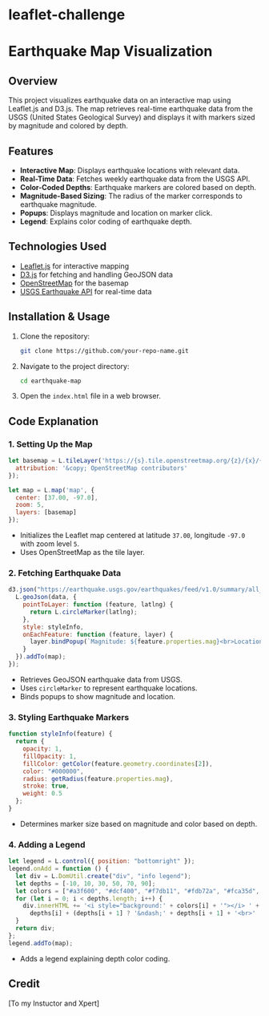 # leaflet-challenge
# Earthquake Map Visualization

## Overview
This project visualizes earthquake data on an interactive map using Leaflet.js and D3.js. The map retrieves real-time earthquake data from the USGS (United States Geological Survey) and displays it with markers sized by magnitude and colored by depth.

## Features
- **Interactive Map**: Displays earthquake locations with relevant data.
- **Real-Time Data**: Fetches weekly earthquake data from the USGS API.
- **Color-Coded Depths**: Earthquake markers are colored based on depth.
- **Magnitude-Based Sizing**: The radius of the marker corresponds to earthquake magnitude.
- **Popups**: Displays magnitude and location on marker click.
- **Legend**: Explains color coding of earthquake depth.

## Technologies Used
- [Leaflet.js](https://leafletjs.com/) for interactive mapping
- [D3.js](https://d3js.org/) for fetching and handling GeoJSON data
- [OpenStreetMap](https://www.openstreetmap.org/) for the basemap
- [USGS Earthquake API](https://earthquake.usgs.gov/) for real-time data

## Installation & Usage
1. Clone the repository:
   ```sh
   git clone https://github.com/your-repo-name.git
   ```
2. Navigate to the project directory:
   ```sh
   cd earthquake-map
   ```
3. Open the `index.html` file in a web browser.

## Code Explanation
### 1. **Setting Up the Map**
```javascript
let basemap = L.tileLayer('https://{s}.tile.openstreetmap.org/{z}/{x}/{y}.png', {
  attribution: '&copy; OpenStreetMap contributors'
});

let map = L.map('map', {
  center: [37.00, -97.0],
  zoom: 5,
  layers: [basemap]
});
```
- Initializes the Leaflet map centered at latitude `37.00`, longitude `-97.0` with zoom level `5`.
- Uses OpenStreetMap as the tile layer.

### 2. **Fetching Earthquake Data**
```javascript
d3.json("https://earthquake.usgs.gov/earthquakes/feed/v1.0/summary/all_week.geojson").then(function (data) {
  L.geoJson(data, {
    pointToLayer: function (feature, latlng) {
      return L.circleMarker(latlng);
    },
    style: styleInfo,
    onEachFeature: function (feature, layer) {
      layer.bindPopup(`Magnitude: ${feature.properties.mag}<br>Location: ${feature.properties.place}`);
    }
  }).addTo(map);
});
```
- Retrieves GeoJSON earthquake data from USGS.
- Uses `circleMarker` to represent earthquake locations.
- Binds popups to show magnitude and location.

### 3. **Styling Earthquake Markers**
```javascript
function styleInfo(feature) {
  return {
    opacity: 1,
    fillOpacity: 1,
    fillColor: getColor(feature.geometry.coordinates[2]),
    color: "#000000",
    radius: getRadius(feature.properties.mag),
    stroke: true,
    weight: 0.5
  };
}
```
- Determines marker size based on magnitude and color based on depth.

### 4. **Adding a Legend**
```javascript
let legend = L.control({ position: "bottomright" });
legend.onAdd = function () {
  let div = L.DomUtil.create("div", "info legend");
  let depths = [-10, 10, 30, 50, 70, 90];
  let colors = ["#a3f600", "#dcf400", "#f7db11", "#fdb72a", "#fca35d", "#ff5f65"];
  for (let i = 0; i < depths.length; i++) {
    div.innerHTML += '<i style="background:' + colors[i] + '"></i> ' +
      depths[i] + (depths[i + 1] ? '&ndash;' + depths[i + 1] + '<br>' : '+');
  }
  return div;
};
legend.addTo(map);
```
- Adds a legend explaining depth color coding.

## Credit
[To my Instuctor and Xpert]

